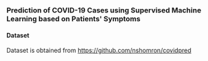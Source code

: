 ### Prediction of COVID-19 Cases using Supervised Machine Learning based on Patients' Symptoms

#### Dataset
Dataset is obtained from https://github.com/nshomron/covidpred
